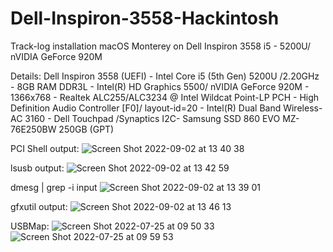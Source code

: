 # Dell-Inspiron-3558-Hackintosh
Track-log installation macOS Monterey on Dell Inspiron 3558 i5 - 5200U/ nVIDIA GeForce 920M

Details:
Dell Inspiron 3558 (UEFI) - Intel Core i5 (5th Gen) 5200U /2.20GHz - 8GB RAM DDR3L - Intel(R) HD Graphics 5500/ nVIDIA GeForce 920M - 1366x768 - Realtek ALC255/ALC3234 @ Intel Wildcat Point-LP PCH - High Definition Audio Controller [F0]/ layout-id=20 - Intel(R) Dual Band Wireless-AC 3160 - Dell Touchpad /Synaptics I2C- Samsung SSD 860 EVO MZ-76E250BW 250GB (GPT)

PCI Shell output:
![Screen Shot 2022-09-02 at 13 40 38](https://user-images.githubusercontent.com/39668756/188074661-c4aa71bf-909f-41b9-8406-22ffb3105aaa.png)

lsusb output:
![Screen Shot 2022-09-02 at 13 42 59](https://user-images.githubusercontent.com/39668756/188075104-54f351e4-147b-45b5-9c46-4073e5a07d89.png)

             
dmesg | grep -i input
![Screen Shot 2022-09-02 at 13 39 01](https://user-images.githubusercontent.com/39668756/188074365-41d3e164-aabd-45cb-ad18-22d5d6e06e2a.png)

gfxutil output:
![Screen Shot 2022-09-02 at 13 46 13](https://user-images.githubusercontent.com/39668756/188075577-68c62315-991f-4e4f-9adf-84b469c8f16e.png)

USBMap:
![Screen Shot 2022-07-25 at 09 50 33](https://user-images.githubusercontent.com/39668756/188075843-e473a61f-a012-400e-812f-fce459ab7f79.png)
![Screen Shot 2022-07-25 at 09 59 53](https://user-images.githubusercontent.com/39668756/188075849-7d5e98cc-9804-47a6-945b-9dddcc32e0a5.png)
